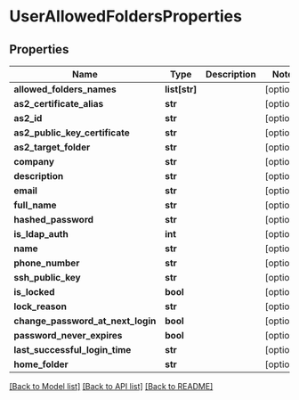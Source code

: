 # UserAllowedFoldersProperties

## Properties
Name | Type | Description | Notes
------------ | ------------- | ------------- | -------------
**allowed_folders_names** | **list[str]** |  | [optional] 
**as2_certificate_alias** | **str** |  | [optional] 
**as2_id** | **str** |  | [optional] 
**as2_public_key_certificate** | **str** |  | [optional] 
**as2_target_folder** | **str** |  | [optional] 
**company** | **str** |  | [optional] 
**description** | **str** |  | [optional] 
**email** | **str** |  | [optional] 
**full_name** | **str** |  | [optional] 
**hashed_password** | **str** |  | [optional] 
**is_ldap_auth** | **int** |  | [optional] 
**name** | **str** |  | [optional] 
**phone_number** | **str** |  | [optional] 
**ssh_public_key** | **str** |  | [optional] 
**is_locked** | **bool** |  | [optional] 
**lock_reason** | **str** |  | [optional] 
**change_password_at_next_login** | **bool** |  | [optional] 
**password_never_expires** | **bool** |  | [optional] 
**last_successful_login_time** | **str** |  | [optional] 
**home_folder** | **str** |  | [optional] 

[[Back to Model list]](../README.md#documentation-for-models) [[Back to API list]](../README.md#documentation-for-api-endpoints) [[Back to README]](../README.md)

